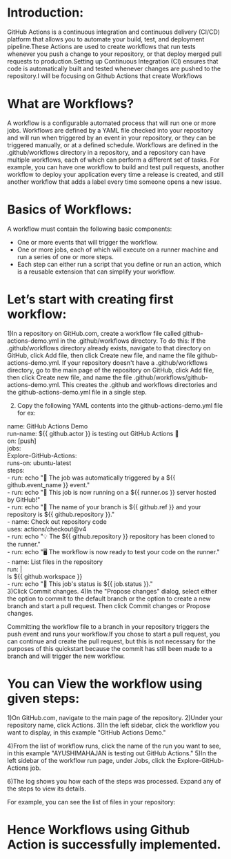 # Introduction:

GitHub Actions is a continuous integration and continuous delivery (CI/CD) platform that allows you to automate your build, test, and deployment pipeline.These Actions are used to create workflows that run tests whenever you push a change to your repository, or that deploy merged pull requests to production.Setting up Continuous Integration (CI) ensures that code is automatically built and tested whenever changes are pushed to the repository.I will be focusing on Github Actions that create Workflows

# What are Workflows?

A workflow is a configurable automated process that will run one or more jobs. Workflows are defined by a YAML file checked into your repository and will run when triggered by an event in your repository, or they can be triggered manually, or at a defined schedule.
Workflows are defined in the .github/workflows directory in a repository, and a repository can have multiple workflows, each of which can perform a different set of tasks. For example, you can have one workflow to build and test pull requests, another workflow to deploy your application every time a release is created, and still another workflow that adds a label every time someone opens a new issue.


# Basics of Workflows:
A workflow must contain the following basic components:<br>
* One or more events that will trigger the workflow.
* One or more jobs, each of which will execute on a runner machine and run a series of one or more steps.
* Each step can either run a script that you define or run an action, which is a reusable extension that can simplify your workflow. 

# Let’s start with creating first workflow:
1)In a repository on GitHub.com, create a workflow file called github-actions-demo.yml in the .github/workflows directory. To do this:
If the .github/workflows directory already exists, navigate to that directory on GitHub, click Add file, then click Create new file, and name the file github-actions-demo.yml.
If your repository doesn't have a .github/workflows directory, go to the main page of the repository on GitHub, click Add file, then click Create new file, and name the file .github/workflows/github-actions-demo.yml. This creates the .github and workflows directories and the github-actions-demo.yml file in a single step.<br>

2) Copy the following YAML contents into the github-actions-demo.yml file for ex:<br>

name: GitHub Actions Demo<br>
run-name: ${{ github.actor }} is testing out GitHub Actions 🚀 <br>
on: [push] <br>
jobs: <br>
  Explore-GitHub-Actions: <br>
    runs-on: ubuntu-latest <br>
    steps: <br>
      - run: echo "🎉 The job was automatically triggered by a ${{ github.event_name }} event." <br>
      - run: echo "🐧 This job is now running on a ${{ runner.os }} server hosted by GitHub!" <br>
      - run: echo "🔎 The name of your branch is ${{ github.ref }} and your repository is ${{ github.repository }}." <br>
      - name: Check out repository code <br>
        uses: actions/checkout@v4 <br>
      - run: echo "💡 The ${{ github.repository }} repository has been cloned to the runner." <br>
      - run: echo "🖥️ The workflow is now ready to test your code on the runner." <br>
      - name: List files in the repository <br>
        run: | <br>
          ls ${{ github.workspace }} <br>
      - run: echo "🍏 This job's status is ${{ job.status }}." <br>
3)Click Commit changes.
4)In the "Propose changes" dialog, select either the option to commit to the default branch or the option to create a new branch and start a pull request. Then click Commit changes or Propose changes.


Committing the workflow file to a branch in your repository triggers the push event and runs your workflow.If you chose to start a pull request, you can continue and create the pull request, but this is not necessary for the purposes of this quickstart because the commit has still been made to a branch and will trigger the new workflow.

# You can View the workflow using given steps:
1)On GitHub.com, navigate to the main page of the repository.
2)Under your repository name, click  Actions.
3)In the left sidebar, click the workflow you want to display, in this example "GitHub Actions Demo."

4)From the list of workflow runs, click the name of the run you want to see, in this example "AYUSHIMAHAJAN is testing out GitHub Actions."
5)In the left sidebar of the workflow run page, under Jobs, click the Explore-GitHub-Actions job.

6)The log shows you how each of the steps was processed. Expand any of the steps to view its details.

For example, you can see the list of files in your repository:

# Hence Workflows using Github Action is successfully implemented.
